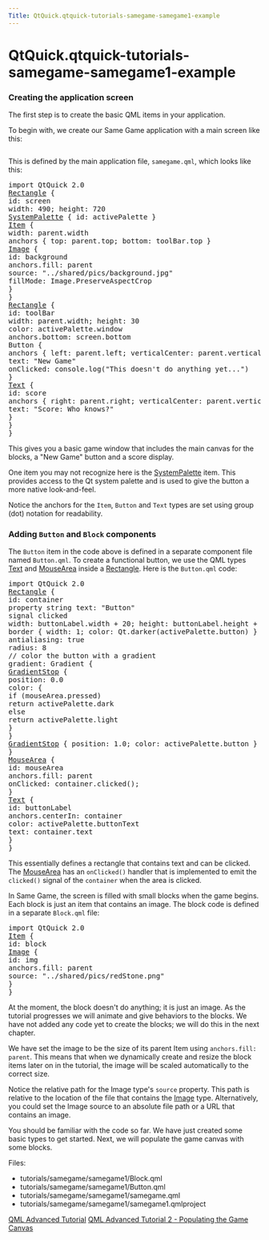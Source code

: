 ```yaml
---
Title: QtQuick.qtquick-tutorials-samegame-samegame1-example
---
```


# QtQuick.qtquick-tutorials-samegame-samegame1-example

<span class="subtitle"></span>
<!-- $$$tutorials/samegame/samegame1-description -->
<h3 >Creating the application screen</h3>
<p>The first step is to create the basic QML items in your application.</p>
<p>To begin with, we create our Same Game application with a main screen like this:</p>
<p class="centerAlign"><img src="../../../../media/declarative-adv-tutorial1.png" alt="" /></p><p>This is defined by the main application file, <code>samegame.qml</code>, which looks like this:</p>
<pre class="qml">import QtQuick 2.0
<span class="type"><a href="QtQuick.Rectangle.md">Rectangle</a></span> {
<span class="name">id</span>: <span class="name">screen</span>
<span class="name">width</span>: <span class="number">490</span>; <span class="name">height</span>: <span class="number">720</span>
<span class="type"><a href="QtQuick.SystemPalette.md">SystemPalette</a></span> { <span class="name">id</span>: <span class="name">activePalette</span> }
<span class="type"><a href="QtQuick.Item.md">Item</a></span> {
<span class="name">width</span>: <span class="name">parent</span>.<span class="name">width</span>
<span class="type">anchors</span> { <span class="name">top</span>: <span class="name">parent</span>.<span class="name">top</span>; <span class="name">bottom</span>: <span class="name">toolBar</span>.<span class="name">top</span> }
<span class="type"><a href="QtQuick.Image.md">Image</a></span> {
<span class="name">id</span>: <span class="name">background</span>
<span class="name">anchors</span>.fill: <span class="name">parent</span>
<span class="name">source</span>: <span class="string">&quot;../shared/pics/background.jpg&quot;</span>
<span class="name">fillMode</span>: <span class="name">Image</span>.<span class="name">PreserveAspectCrop</span>
}
}
<span class="type"><a href="QtQuick.Rectangle.md">Rectangle</a></span> {
<span class="name">id</span>: <span class="name">toolBar</span>
<span class="name">width</span>: <span class="name">parent</span>.<span class="name">width</span>; <span class="name">height</span>: <span class="number">30</span>
<span class="name">color</span>: <span class="name">activePalette</span>.<span class="name">window</span>
<span class="name">anchors</span>.bottom: <span class="name">screen</span>.<span class="name">bottom</span>
<span class="type">Button</span> {
<span class="type">anchors</span> { <span class="name">left</span>: <span class="name">parent</span>.<span class="name">left</span>; <span class="name">verticalCenter</span>: <span class="name">parent</span>.<span class="name">verticalCenter</span> }
<span class="name">text</span>: <span class="string">&quot;New Game&quot;</span>
<span class="name">onClicked</span>: <span class="name">console</span>.<span class="name">log</span>(<span class="string">&quot;This doesn't do anything yet...&quot;</span>)
}
<span class="type"><a href="QtQuick.Text.md">Text</a></span> {
<span class="name">id</span>: <span class="name">score</span>
<span class="type">anchors</span> { <span class="name">right</span>: <span class="name">parent</span>.<span class="name">right</span>; <span class="name">verticalCenter</span>: <span class="name">parent</span>.<span class="name">verticalCenter</span> }
<span class="name">text</span>: <span class="string">&quot;Score: Who knows?&quot;</span>
}
}
}</pre>
<p>This gives you a basic game window that includes the main canvas for the blocks, a &quot;New Game&quot; button and a score display.</p>
<p>One item you may not recognize here is the <a href="QtQuick.SystemPalette.md">SystemPalette</a> item. This provides access to the Qt system palette and is used to give the button a more native look-and-feel.</p>
<p>Notice the anchors for the <code>Item</code>, <code>Button</code> and <code>Text</code> types are set using group (dot) notation for readability.</p>
<h3 >Adding <code>Button</code> and <code>Block</code> components</h3>
<p>The <code>Button</code> item in the code above is defined in a separate component file named <code>Button.qml</code>. To create a functional button, we use the QML types <a href="QtQuick.qtquick-releasenotes.md#text">Text</a> and <a href="QtQuick.MouseArea.md">MouseArea</a> inside a <a href="QtQuick.Rectangle.md">Rectangle</a>. Here is the <code>Button.qml</code> code:</p>
<pre class="qml">import QtQuick 2.0
<span class="type"><a href="QtQuick.Rectangle.md">Rectangle</a></span> {
<span class="name">id</span>: <span class="name">container</span>
property <span class="type">string</span> <span class="name">text</span>: <span class="string">&quot;Button&quot;</span>
signal <span class="type">clicked</span>
<span class="name">width</span>: <span class="name">buttonLabel</span>.<span class="name">width</span> <span class="operator">+</span> <span class="number">20</span>; <span class="name">height</span>: <span class="name">buttonLabel</span>.<span class="name">height</span> <span class="operator">+</span> <span class="number">5</span>
<span class="type">border</span> { <span class="name">width</span>: <span class="number">1</span>; <span class="name">color</span>: <span class="name">Qt</span>.<span class="name">darker</span>(<span class="name">activePalette</span>.<span class="name">button</span>) }
<span class="name">antialiasing</span>: <span class="number">true</span>
<span class="name">radius</span>: <span class="number">8</span>
<span class="comment">// color the button with a gradient</span>
<span class="name">gradient</span>: <span class="name">Gradient</span> {
<span class="type"><a href="QtQuick.GradientStop.md">GradientStop</a></span> {
<span class="name">position</span>: <span class="number">0.0</span>
<span class="name">color</span>: {
<span class="keyword">if</span> (<span class="name">mouseArea</span>.<span class="name">pressed</span>)
<span class="keyword">return</span> <span class="name">activePalette</span>.<span class="name">dark</span>
<span class="keyword">else</span>
<span class="keyword">return</span> <span class="name">activePalette</span>.<span class="name">light</span>
}
}
<span class="type"><a href="QtQuick.GradientStop.md">GradientStop</a></span> { <span class="name">position</span>: <span class="number">1.0</span>; <span class="name">color</span>: <span class="name">activePalette</span>.<span class="name">button</span> }
}
<span class="type"><a href="QtQuick.MouseArea.md">MouseArea</a></span> {
<span class="name">id</span>: <span class="name">mouseArea</span>
<span class="name">anchors</span>.fill: <span class="name">parent</span>
<span class="name">onClicked</span>: <span class="name">container</span>.<span class="name">clicked</span>();
}
<span class="type"><a href="QtQuick.Text.md">Text</a></span> {
<span class="name">id</span>: <span class="name">buttonLabel</span>
<span class="name">anchors</span>.centerIn: <span class="name">container</span>
<span class="name">color</span>: <span class="name">activePalette</span>.<span class="name">buttonText</span>
<span class="name">text</span>: <span class="name">container</span>.<span class="name">text</span>
}
}</pre>
<p>This essentially defines a rectangle that contains text and can be clicked. The <a href="QtQuick.MouseArea.md">MouseArea</a> has an <code>onClicked()</code> handler that is implemented to emit the <code>clicked()</code> signal of the <code>container</code> when the area is clicked.</p>
<p>In Same Game, the screen is filled with small blocks when the game begins. Each block is just an item that contains an image. The block code is defined in a separate <code>Block.qml</code> file:</p>
<pre class="qml">import QtQuick 2.0
<span class="type"><a href="QtQuick.Item.md">Item</a></span> {
<span class="name">id</span>: <span class="name">block</span>
<span class="type"><a href="QtQuick.Image.md">Image</a></span> {
<span class="name">id</span>: <span class="name">img</span>
<span class="name">anchors</span>.fill: <span class="name">parent</span>
<span class="name">source</span>: <span class="string">&quot;../shared/pics/redStone.png&quot;</span>
}
}</pre>
<p>At the moment, the block doesn't do anything; it is just an image. As the tutorial progresses we will animate and give behaviors to the blocks. We have not added any code yet to create the blocks; we will do this in the next chapter.</p>
<p>We have set the image to be the size of its parent Item using <code>anchors.fill: parent</code>. This means that when we dynamically create and resize the block items later on in the tutorial, the image will be scaled automatically to the correct size.</p>
<p>Notice the relative path for the Image type's <code>source</code> property. This path is relative to the location of the file that contains the <a href="QtQuick.qtquick-imageelements-example.md/#image">Image</a> type. Alternatively, you could set the Image source to an absolute file path or a URL that contains an image.</p>
<p>You should be familiar with the code so far. We have just created some basic types to get started. Next, we will populate the game canvas with some blocks.</p>
<p>Files:</p>
<ul>
<li>tutorials/samegame/samegame1/Block.qml</li>
<li>tutorials/samegame/samegame1/Button.qml</li>
<li>tutorials/samegame/samegame1/samegame.qml</li>
<li>tutorials/samegame/samegame1/samegame1.qmlproject</li>
</ul>
<!-- @@@tutorials/samegame/samegame1 -->
<p class="naviNextPrevious footerNavi">
<a class="prevPage" href="QtQuick.qml-advtutorial.md">QML Advanced Tutorial</a>
<a class="nextPage" href="QtQuick.qtquick-tutorials-samegame-samegame2-example.md">QML Advanced Tutorial 2 - Populating the Game Canvas</a>
</p>
